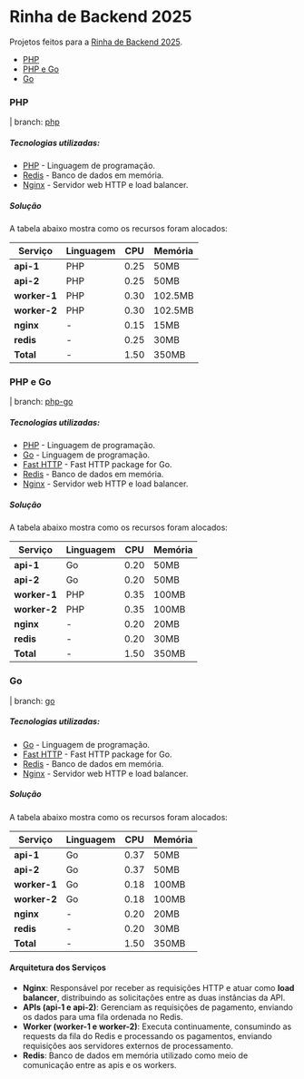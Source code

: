 # Rinha de Backend 2025

Projetos feitos para a [Rinha de Backend 2025](https://github.com/zanfranceschi/rinha-de-backend-2025).

- [PHP](https://github.com/flads/rinha25/tree/php?tab=readme-ov-file#php)
- [PHP e Go](https://github.com/flads/rinha25/tree/php-go?tab=readme-ov-file#php-e-go)
- [Go](https://github.com/flads/rinha25/tree/php-go?tab=readme-ov-file#go)

### PHP

| branch: [php](https://github.com/flads/rinha25/tree/php)

##### Tecnologias utilizadas:

* [PHP](https://www.php.net/releases/8.4/en.php) - Linguagem de programação.
* [Redis](https://redis.io/) - Banco de dados em memória.
* [Nginx](https://nginx.org/) - Servidor web HTTP e load balancer.

##### Solução

A tabela abaixo mostra como os recursos foram alocados:

| Serviço      | Linguagem | CPU  | Memória   |
|--------------|-----------|------|-----------|
| **api-1**    | PHP       | 0.25 | 50MB      |
| **api-2**    | PHP       | 0.25 | 50MB      |
| **worker-1** | PHP       | 0.30 | 102.5MB   |
| **worker-2** | PHP       | 0.30 | 102.5MB   |
| **nginx**    | -         | 0.15 | 15MB      |
| **redis**    | -         | 0.25 | 30MB      |
| **Total**    | -         | 1.50 | 350MB     |

### PHP e Go

| branch: [php-go](https://github.com/flads/rinha25/tree/php-go)

##### Tecnologias utilizadas:

* [PHP](https://www.php.net/releases/8.4/en.php) - Linguagem de programação.
* [Go](https://go.dev/) - Linguagem de programação.
* [Fast HTTP](https://github.com/valyala/fasthttp) - Fast HTTP package for Go.
* [Redis](https://redis.io/) - Banco de dados em memória.
* [Nginx](https://nginx.org/) - Servidor web HTTP e load balancer.

##### Solução

A tabela abaixo mostra como os recursos foram alocados:

| Serviço      | Linguagem | CPU  | Memória   |
|--------------|-----------|------|-----------|
| **api-1**    | Go        | 0.20 | 50MB      |
| **api-2**    | Go        | 0.20 | 50MB      |
| **worker-1** | PHP       | 0.35 | 100MB     |
| **worker-2** | PHP       | 0.35 | 100MB     |
| **nginx**    | -         | 0.20 | 20MB      |
| **redis**    | -         | 0.20 | 30MB      |
| **Total**    | -         | 1.50 | 350MB     |

### Go

| branch: [go](https://github.com/flads/rinha25/tree/go)

##### Tecnologias utilizadas:

* [Go](https://go.dev/) - Linguagem de programação.
* [Fast HTTP](https://github.com/valyala/fasthttp) - Fast HTTP package for Go.
* [Redis](https://redis.io/) - Banco de dados em memória.
* [Nginx](https://nginx.org/) - Servidor web HTTP e load balancer.

##### Solução

A tabela abaixo mostra como os recursos foram alocados:

| Serviço      | Linguagem | CPU  | Memória   |
|--------------|-----------|------|-----------|
| **api-1**    | Go        | 0.37 | 50MB      |
| **api-2**    | Go        | 0.37 | 50MB      |
| **worker-1** | Go        | 0.18 | 100MB     |
| **worker-2** | Go        | 0.18 | 100MB     |
| **nginx**    | -         | 0.20 | 20MB      |
| **redis**    | -         | 0.20 | 30MB      |
| **Total**    | -         | 1.50 | 350MB     |

#### Arquitetura dos Serviços

- **Nginx**: Responsável por receber as requisições HTTP e atuar como **load balancer**, distribuindo as solicitações entre as duas instâncias da API.
- **APIs (api-1 e api-2)**: Gerenciam as requisições de pagamento, enviando os dados para uma fila ordenada no Redis.
- **Worker (worker-1 e worker-2)**: Executa continuamente, consumindo as requests da fila do Redis e processando os pagamentos, enviando requisições aos servidores externos de processamento.
- **Redis**: Banco de dados em memória utilizado como meio de comunicação entre as apis e os workers.
